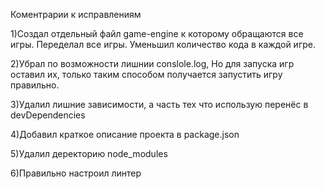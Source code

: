 Коментрарии к исправлениям 

1)Создал отдельный файл game-engine к которому обращаются все игры. 
Переделал все игры.
Уменьшил количество кода в каждой игре.

2)Убрал по возможности лишнии conslole.log, 
Но для запуска игр оставил их, только таким способом получается запустить игру правильно.

3)Удалил лишние зависимости, а часть тех что использую перенёс в devDependencies 

4)Добавил краткое описание проекта в package.json

5)Удалил деректорию node_modules

6)Правильно настроил линтер

